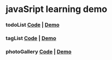 # javaSript learning demo
### todoList [Code](https://github.com/lzzzh2008/JsDemo/tree/master/todoList) | [Demo](https://lzzzh2008.github.io/jsDemo/todoList/todo.html) 
### tagList [Code](https://github.com/lzzzh2008/JsDemo/tree/master/tagList) | [Demo](https://lzzzh2008.github.io/jsDemo/tagList/tagLlist.html) 
### photoGallery [Code](https://github.com/lzzzh2008/JsDemo/tree/master/photoGallery) | [Demo](https://lzzzh2008.github.io/jsDemo/photoGallery/gallery.html) 
